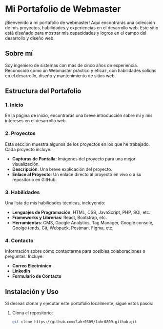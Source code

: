 # Mi Portafolio de Webmaster

¡Bienvenido a mi portafolio de webmaster! Aquí encontrarás una colección de mis proyectos, habilidades y experiencias en el desarrollo web. Este sitio está diseñado para mostrar mis capacidades y logros en el campo del desarrollo y diseño web.

## Sobre mí
Soy ingeniero de sistemas con más de cinco años de experiencia. Reconocido como un Webmaster práctico y eficaz, con habilidades solidas en el desarrollo, diseño y mantenimiento de sitios web.

## Estructura del Portafolio

### 1. Inicio
En la página de inicio, encontrarás una breve introducción sobre mí y mis intereses en el desarrollo web.

### 2. Proyectos
Esta sección muestra algunos de los proyectos en los que he trabajado. Cada proyecto incluye:
- **Capturas de Pantalla**: Imágenes del proyecto para una mejor visualización.
- **Descripción**: Una breve explicación del proyecto.
- **Enlace al Proyecto**: Un enlace directo al proyecto en vivo o a su repositorio en GitHub.

### 3. Habilidades
Una lista de mis habilidades técnicas, incluyendo:
- **Lenguajes de Programación**: HTML, CSS, JavaScript, PHP, SQl, etc.
- **Frameworks y Librerías**: React, Bootstrap, etc.
- **Herramientas**: CMS, Google Analytics, Tag Manager, Google console, Goolge tends, Git, Webpack, Postman, Figma, etc.

### 4. Contacto
Información sobre cómo contactarme para posibles colaboraciones o preguntas. Incluye:
- **Correo Electrónico**
- **LinkedIn**
- **Formulario de Contacto**

## Instalación y Uso

Si deseas clonar y ejecutar este portafolio localmente, sigue estos pasos:

1. Clona el repositorio:
   ```bash
   git clone https://github.com/lahr0809/lahr0809.github.git
